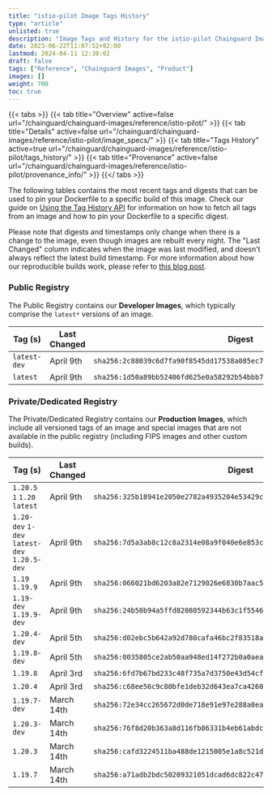 ```yaml
---
title: "istio-pilot Image Tags History"
type: "article"
unlisted: true
description: "Image Tags and History for the istio-pilot Chainguard Image"
date: 2023-06-22T11:07:52+02:00
lastmod: 2024-04-11 12:38:02
draft: false
tags: ["Reference", "Chainguard Images", "Product"]
images: []
weight: 700
toc: true
---
```


{{< tabs >}}
{{< tab title="Overview" active=false url="/chainguard/chainguard-images/reference/istio-pilot/" >}}
{{< tab title="Details" active=false url="/chainguard/chainguard-images/reference/istio-pilot/image_specs/" >}}
{{< tab title="Tags History" active=true url="/chainguard/chainguard-images/reference/istio-pilot/tags_history/" >}}
{{< tab title="Provenance" active=false url="/chainguard/chainguard-images/reference/istio-pilot/provenance_info/" >}}
{{</ tabs >}}

The following tables contains the most recent tags and digests that can be used to pin your Dockerfile to a specific build of this image. Check our guide on [Using the Tag History API](/chainguard/chainguard-images/using-the-tag-history-api/) for information on how to fetch all tags from an image and how to pin your Dockerfile to a specific digest.

Please note that digests and timestamps only change when there is a change to the image, even though images are rebuilt every night. The "Last Changed" column indicates when the image was last modified, and doesn't always reflect the latest build timestamp. For more information about how our reproducible builds work, please refer to [this blog post](https://www.chainguard.dev/unchained/reproducing-chainguards-reproducible-image-builds).

### Public Registry
The Public Registry contains our **Developer Images**, which typically comprise the `latest*` versions of an image.

| Tag (s)       | Last Changed | Digest                                                                    |
|---------------|--------------|---------------------------------------------------------------------------|
|  `latest-dev` | April 9th    | `sha256:2c88039c6d7fa90f8545dd17538a085ec7ef1a400a857974a4942e1e456d943d` |
|  `latest`     | April 9th    | `sha256:1d50a89bb52406fd625e0a58292b54bbb7df8edff2fa788881e2dd1a8dafb4e0` |


### Private/Dedicated Registry
The Private/Dedicated Registry contains our **Production Images**, which include all versioned tags of an image and special images that are not available in the public registry (including FIPS images and other custom builds).

| Tag (s)                                       | Last Changed | Digest                                                                    |
|-----------------------------------------------|--------------|---------------------------------------------------------------------------|
|  `1.20.5` `1` `1.20` `latest`                 | April 9th    | `sha256:325b18941e2050e2782a4935204e53429c9d38f15336cb1de0d127d27b9dfe27` |
|  `1.20-dev` `1-dev` `latest-dev` `1.20.5-dev` | April 9th    | `sha256:7d5a3ab8c12c8a2314e08a9f040e6e853c50e1a029d2caeb84fd1c962c5b4e6a` |
|  `1.19` `1.19.9`                              | April 9th    | `sha256:066021bd6203a82e7129026e6830b7aac579280b8fe1268cee32de7b981fc6ff` |
|  `1.19-dev` `1.19.9-dev`                      | April 9th    | `sha256:24b50b94a5ffd82080592344b63c1f55461a68d087f65b80dc42df898d859276` |
|  `1.20.4-dev`                                 | April 5th    | `sha256:d02ebc5b642a92d780cafa46bc2f83518ae8cc7415dfb2e9ccd11259e0a9636e` |
|  `1.19.8-dev`                                 | April 5th    | `sha256:0035805ce2ab50aa948ed14f272b0a0aeaac1151d8012aee0c3c5d28b823db11` |
|  `1.19.8`                                     | April 3rd    | `sha256:6fd7b67bd233c48f735a7d3750e43d54cf6d3afd0030860efc47ace4a7a7256e` |
|  `1.20.4`                                     | April 3rd    | `sha256:c68ee56c9c80bfe1deb32d643ea7ca42607692613fd2acb050b4c3a35929673b` |
|  `1.19.7-dev`                                 | March 14th   | `sha256:72e34cc265672d0de718e91e97e288a0ea943e0f4a249538e496b77af28272e6` |
|  `1.20.3-dev`                                 | March 14th   | `sha256:76f8d20b363a8d116fb86331b4eb61abdc68912b55be2db5d9c40b7cd6845c28` |
|  `1.20.3`                                     | March 14th   | `sha256:cafd3224511ba488de1215005e1a8c521d9c8920f251aee24a34739f67177925` |
|  `1.19.7`                                     | March 14th   | `sha256:a71adb2bdc50209321051dcad6dc822c47fdb82482b433f13f1e41fa7d5f2563` |

